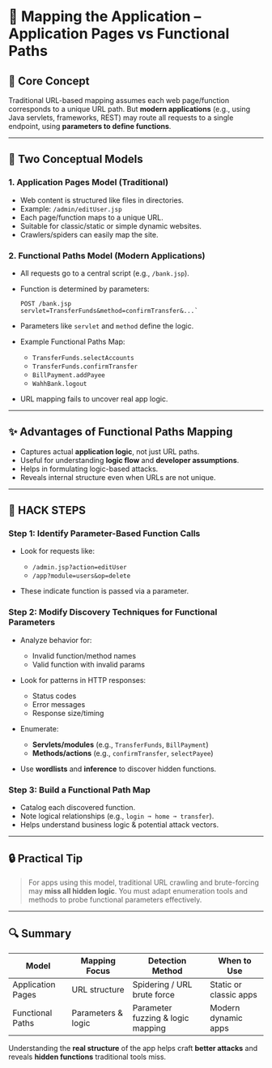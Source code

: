 # 🧭 Mapping the Application – Application Pages vs Functional Paths

## 📌 Core Concept

Traditional URL-based mapping assumes each web page/function corresponds to a unique URL path. But **modern applications** (e.g., using Java servlets, frameworks, REST) may route all requests to a single endpoint, using **parameters to define functions**.

---

## 🔸 Two Conceptual Models

### 1. **Application Pages Model (Traditional)**

* Web content is structured like files in directories.
* Example: `/admin/editUser.jsp`
* Each page/function maps to a unique URL.
* Suitable for classic/static or simple dynamic websites.
* Crawlers/spiders can easily map the site.

### 2. **Functional Paths Model (Modern Applications)**

* All requests go to a central script (e.g., `/bank.jsp`).
* Function is determined by parameters:

  ```http
  POST /bank.jsp
  servlet=TransferFunds&method=confirmTransfer&...`
  ```
* Parameters like `servlet` and `method` define the logic.
* Example Functional Paths Map:

  * `TransferFunds.selectAccounts`
  * `TransferFunds.confirmTransfer`
  * `BillPayment.addPayee`
  * `WahhBank.logout`
* URL mapping fails to uncover real app logic.

---

## ✨ Advantages of Functional Paths Mapping

* Captures actual **application logic**, not just URL paths.
* Useful for understanding **logic flow** and **developer assumptions**.
* Helps in formulating logic-based attacks.
* Reveals internal structure even when URLs are not unique.

---

## 🚀 HACK STEPS

### Step 1: Identify Parameter-Based Function Calls

* Look for requests like:

  * `/admin.jsp?action=editUser`
  * `/app?module=users&op=delete`
* These indicate function is passed via a parameter.

### Step 2: Modify Discovery Techniques for Functional Parameters

* Analyze behavior for:

  * Invalid function/method names
  * Valid function with invalid params
* Look for patterns in HTTP responses:

  * Status codes
  * Error messages
  * Response size/timing
* Enumerate:

  * **Servlets/modules** (e.g., `TransferFunds`, `BillPayment`)
  * **Methods/actions** (e.g., `confirmTransfer`, `selectPayee`)
* Use **wordlists** and **inference** to discover hidden functions.

### Step 3: Build a Functional Path Map

* Catalog each discovered function.
* Note logical relationships (e.g., `login ➞ home ➞ transfer`).
* Helps understand business logic & potential attack vectors.

---

## 🔒 Practical Tip

> For apps using this model, traditional URL crawling and brute-forcing may **miss all hidden logic**. You must adapt enumeration tools and methods to probe functional parameters effectively.

---

## 🔍 Summary

| Model             | Mapping Focus      | Detection Method                  | When to Use            |
| ----------------- | ------------------ | --------------------------------- | ---------------------- |
| Application Pages | URL structure      | Spidering / URL brute force       | Static or classic apps |
| Functional Paths  | Parameters & logic | Parameter fuzzing & logic mapping | Modern dynamic apps    |

Understanding the **real structure** of the app helps craft **better attacks** and reveals **hidden functions** traditional tools miss.
